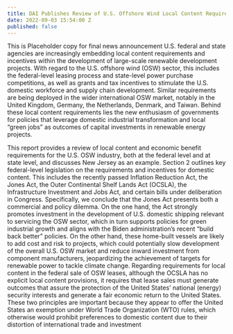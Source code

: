 ```yaml
---
title: DAI Publishes Review of U.S. Offshore Wind Local Content Requirements
date: 2022-09-03 15:54:00 Z
published: false
---
```


This is Placeholder copy for final news announcement
U.S. federal and state agencies are increasingly embedding local content requirements and incentives within the development of large-scale renewable development projects. With regard to the U.S. offshore wind (OSW) sector, this includes the federal-level leasing process and state-level power purchase competitions, as well as grants and tax incentives to stimulate the U.S. domestic workforce and supply chain development. Similar requirements are being deployed in the wider international OSW market, notably in the United Kingdom, Germany, the Netherlands, Denmark, and Taiwan. Behind these local content requirements lies the new enthusiasm of governments for policies that leverage domestic industrial transformation and local “green jobs” as outcomes of capital investments in renewable energy projects.


This report provides a review of local content and economic benefit requirements for the U.S. OSW industry, both at the federal level and at state level, and discusses New Jersey as an example. Section 2 outlines key federal-level legislation on the requirements and incentives for domestic content. This includes the recently passed Inflation Reduction Act, the Jones Act, the Outer Continental Shelf Lands Act (OCSLA), the Infrastructure Investment and Jobs Act, and certain bills under deliberation in Congress. Specifically, we conclude that the Jones Act presents both a commercial and policy dilemma. On the one hand, the Act strongly promotes investment in the development of U.S. domestic shipping relevant to servicing the OSW sector, which in turn supports policies for green industrial growth and aligns with the Biden administration’s recent “build back better” policies. On the other hand, these home-built vessels are likely to add cost and risk to projects, which could potentially slow development of the overall U.S. OSW market and reduce inward investment from component manufacturers, jeopardizing the achievement of targets for renewable power to tackle climate change. 
Regarding requirements for local content in the federal sale of OSW leases, although the OCSLA has no explicit local content provisions, it requires that lease sales must generate outcomes that assure the protection of the United States’ national (energy) security interests and generate a fair economic return to the United States. These two principles are important because they appear to offer the United States an exemption under World Trade Organization (WTO) rules, which otherwise would prohibit preferences to domestic content due to their distortion of international trade and investment